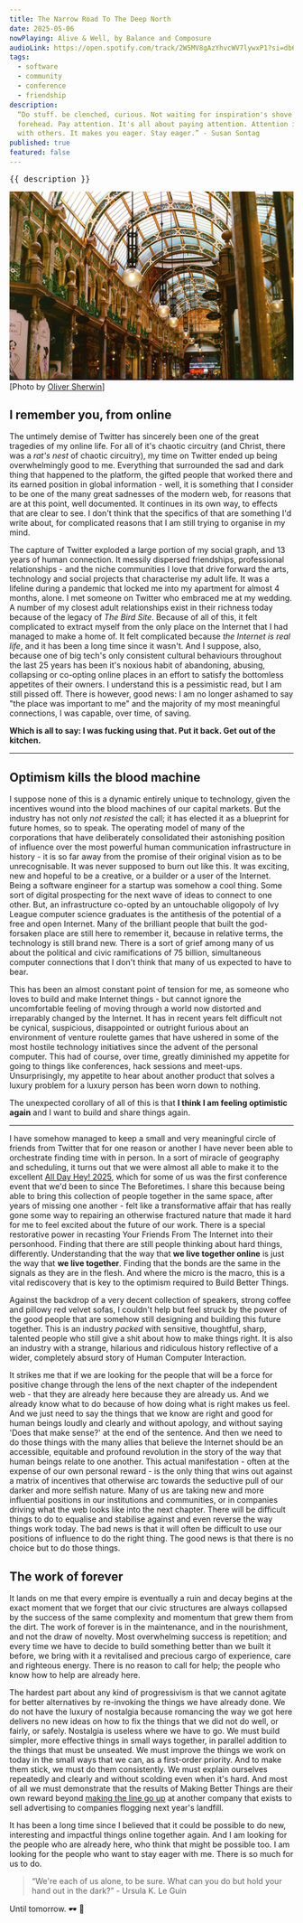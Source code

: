 ```yaml
---
title: The Narrow Road To The Deep North
date: 2025-05-06
nowPlaying: Alive & Well, by Balance and Composure
audioLink: https://open.spotify.com/track/2W5MV8gAzYhvcWV7lywxP1?si=db6666d7dd504d6d
tags:
  - software
  - community
  - conference
  - friendship
description:
  “Do stuff. be clenched, curious. Not waiting for inspiration's shove or society's kiss on your
  forehead. Pay attention. It's all about paying attention. Attention is vitality. It connects you
  with others. It makes you eager. Stay eager.” - Susan Sontag
published: true
featured: false
---
```


<pre>{{ description }}</pre>

<img alt="test" src="../images/articles/o-sherwin-leeds.jpg"/>
<div class="padded-top">
  [Photo by <a href="https://unsplash.com/@sherwinphotography">Oliver Sherwin</a>]
</div>

## I remember you, from online

The untimely demise of Twitter has sincerely been one of the great tragedies of my online life. For
all of it's chaotic circuitry (and Christ, there was a _rat's nest_ of chaotic circuitry), my time
on Twitter ended up being overwhelmingly good to me. Everything that surrounded the sad and dark
thing that happened to the platform, the gifted people that worked there and its earned position in
global information - well, it is something that I consider to be one of the many great sadnesses of
the modern web, for reasons that are at this point, well documented. It continues in its own way, to
effects that are clear to see. I don't think that the specifics of that are something I'd write
about, for complicated reasons that I am still trying to organise in my mind.

The capture of Twitter exploded a large portion of my social graph, and 13 years of human
connection. It messily dispersed friendships, professional relationships - and the niche communities
I love that drive forward the arts, technology and social projects that characterise my adult life.
It was a lifeline during a pandemic that locked me into my apartment for almost 4 months, alone. I
met someone on Twitter who embraced me at my wedding. A number of my closest adult relationships
exist in their richness today because of the legacy of _The Bird Site_. Because of all of this, it
felt complicated to extract myself from the only place on the Internet that I had managed to make a
home of. It felt complicated because _the Internet is real life_, and it has been a long time since
it wasn't. And I suppose, also, because one of big tech's only consistent cultural behaviours
throughout the last 25 years has been it's noxious habit of abandoning, abusing, collapsing or
co-opting online places in an effort to satisfy the bottomless appetites of their owners. I
understand this is a pessimistic read, but I am still pissed off. There is however, good news: I am
no longer ashamed to say "the place was important to me" and the majority of my most meaningful
connections, I was capable, over time, of saving.

**Which is all to say: I was fucking using that. Put it back. Get out of the kitchen.**

<hr>

## Optimism kills the blood machine

I suppose none of this is a dynamic entirely unique to technology, given the incentives wound into
the blood machines of our capital markets. But the industry has not only _not resisted_ the call; it
has elected it as a blueprint for future homes, so to speak. The operating model of many of the
corporations that have deliberately consolidated their astonishing position of influence over the
most powerful human communication infrastructure in history - it is so far away from the promise of
their original vision as to be unrecognisable. It was never supposed to burn out like this. It was
exciting, new and hopeful to be a creative, or a builder or a user of the Internet. Being a software
engineer for a startup was somehow a cool thing. Some sort of digital prospecting for the next wave
of ideas to connect to one other. But, an infrastructure co-opted by an untouchable oligopoly of Ivy
League computer science graduates is the antithesis of the potential of a free and open Internet.
Many of the brilliant people that built the god-forsaken place are still here to remember it,
because in relative terms, the technology is still brand new. There is a sort of grief among many of
us about the political and civic ramifications of 75 billion, simultaneous computer connections that
I don't think that many of us expected to have to bear.

This has been an almost constant point of tension for me, as someone who loves to build and make
Internet things - but cannot ignore the uncomfortable feeling of moving through a world now
distorted and irreparably changed by the Internet. It has in recent years felt difficult not be
cynical, suspicious, disappointed or outright furious about an environment of venture roulette games
that have ushered in some of the most hostile technology initiatives since the advent of the
personal computer. This had of course, over time, greatly diminished my appetite for going to things
like conferences, hack sessions and meet-ups. Unsurprisingly, my appetite to hear about another
product that solves a luxury problem for a luxury person has been worn down to nothing.

The unexpected corollary of all of this is that **I think I am feeling optimistic again** and I want
to build and share things again.

<hr>

I have somehow managed to keep a small and very meaningful circle of friends from Twitter that for
one reason or another I have never been able to orchestrate finding time with in person. In a sort
of miracle of geography and scheduling, it turns out that we were almost all able to make it to the
excellent <a href="https://heypresents.com/conferences/2025" target="_blank">All Day Hey! 2025</a>,
which for some of us was the first conference event that we'd been to since The Beforetimes. I share
this because being able to bring this collection of people together in the same space, after years
of missing one another - felt like a transformative affair that has really gone some way to
repairing an otherwise fractured nature that made it hard for me to feel excited about the future of
our work. There is a special restorative power in recasting Your Friends From The Internet into
their personhood. Finding that there are still people thinking about hard things, differently.
Understanding that the way that **we live together online** is just the way that **we live
together**. Finding that the bonds are the same in the signals as they are in the flesh. And where
the micro is the macro, this is a vital rediscovery that is key to the optimism required to Build
Better Things.

Against the backdrop of a very decent collection of speakers, strong coffee and pillowy red velvet
sofas, I couldn't help but feel struck by the power of the good people that are somehow still
designing and building this future together. This is an industry _packed_ with sensitive,
thoughtful, sharp, talented people who still give a shit about how to make things right. It is also
an industry with a strange, hilarious and ridiculous history reflective of a wider, completely
absurd story of Human Computer Interaction.

It strikes me that if we are looking for the people that will be a force for positive change through
the lens of the next chapter of the independent web - that they are already here because they are
already us. And we already know what to do because of how doing what is right makes us feel. And we
just need to say the things that we know are right and good for human beings loudly and clearly and
without apology, and without saying 'Does that make sense?' at the end of the sentence. And then we
need to do those things with the many allies that believe the Internet should be an accessible,
equitable and profound revolution in the story of the way that human beings relate to one another.
This actual manifestation - often at the expense of our own personal reward - is the only thing that
wins out against a matrix of incentives that otherwise arc towards the seductive pull of our darker
and more selfish nature. Many of us are taking new and more influential positions in our
institutions and communities, or in companies driving what the web looks like into the next chapter.
There will be difficult things to do to equalise and stabilise against and even reverse the way
things work today. The bad news is that it will often be difficult to use our positions of influence
to do the right thing. The good news is that there is no choice but to do those things.

## The work of forever

It lands on me that every empire is eventually a ruin and decay begins at the exact moment that we
forget that our civic structures are always collapsed by the success of the same complexity and
momentum that grew them from the dirt. The work of forever is in the maintenance, and in the
nourishment, and not the draw of novelty. Most overwhelming success is repetition; and every time we
have to decide to build something better than we built it before, we bring with it a revitalised and
precious cargo of experience, care and righteous energy. There is no reason to call for help; the
people who know how to help are already here.

The hardest part about any kind of progressivism is that we cannot agitate for better alternatives
by re-invoking the things we have already done. We do not have the luxury of nostalgia because
romancing the way we got here delivers no new ideas on how to fix the things that we did not do
well, or fairly, or safely. Nostalgia is useless where we have to go. We must build simpler, more
effective things in small ways together, in parallel addition to the things that must be unseated.
We must improve the things we work on today in the small ways that we can, as a first-order
priority. And to make them stick, we must do them consistently. We must explain ourselves repeatedly
and clearly and without scolding even when it's hard. And most of all we must demonstrate that the
results of Making Better Things are their own reward beyond
<a href="https://bell.bz/im-getting-fed-up-of-making-the-rich-richer/" target="_blank">making the
line go up</a> at another company that exists to sell advertising to companies flogging next year's
landfill.

It has been a long time since I believed that it could be possible to do new, interesting and
impactful things online together again. And I am looking for the people who are already here, who
think that might be possible too. I am looking for the people who want to stay eager with me. There
is so much for us to do.

<blockquote>
“We're each of us alone, to be sure. What can you do but hold your hand out in the dark?” - Ursula K. Le Guin
</blockquote>

Until tomorrow. 🕶 🖤
